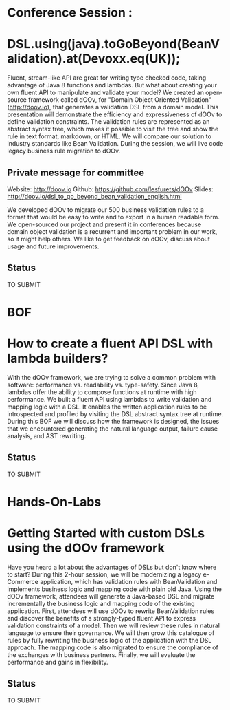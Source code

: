 
# Conference Session :

# DSL.using(java).toGoBeyond(BeanValidation).at(Devoxx.eq(UK));

Fluent, stream-like API are great for writing type checked code, taking
advantage of Java 8 functions and lambdas. But what about creating your own
fluent API to manipulate and validate your model? We created an open-source
framework called dOOv, for "Domain Object Oriented Validation"
(http://doov.io), that generates a validation DSL from a domain model. This
presentation will demonstrate the efficiency and expressiveness of dOOv to
define validation constraints. The validation rules are represented as an
abstract syntax tree, which makes it possible to visit the tree and show the
rule in text format, markdown, or HTML. We will compare our solution to
industry standards like Bean Validation. During the session, we will live code
legacy business rule migration to dOOv.

## Private message for committee

Website: http://doov.io
Github: https://github.com/lesfurets/dOOv
Slides: http://doov.io/dsl_to_go_beyond_bean_validation_english.html

We developed dOOv to migrate our 500 business validation rules to a format that
would be easy to write and to export in a human readable form. We open-sourced
our project and present it in conferences because domain object validation is a
recurrent and important problem in our work, so it might help others. We like
to get feedback on dOOv, discuss about usage and future improvements.

## Status

TO SUBMIT

# BOF

# How to create a fluent API DSL with lambda builders? 

With the dOOv framework, we are trying to solve a common problem with software: 
performance vs. readability vs. type-safety. Since Java 8, lambdas offer the 
ability to compose functions at runtime with high performance. We built a 
fluent API using lambdas to write validation and mapping logic with a DSL. It 
enables the written application rules to be introspected and profiled by 
visiting the DSL abstract syntax tree at runtime. During this BOF we will 
discuss how the framework is designed, the issues that we encountered 
generating the natural language output, failure cause analysis, and AST 
rewriting.

## Status 

TO SUBMIT

# Hands-On-Labs

# Getting Started with custom DSLs using the dOOv framework

Have you heard a lot about the advantages of DSLs but don't know where to 
start? During this 2-hour session, we will be modernizing a legacy e-Commerce 
application, which has validation rules with BeanValidation and implements 
business logic and mapping code with plain old Java. Using the dOOv framework, 
attendees will generate a Java-based DSL and migrate incrementally the business 
logic and mapping code of the existing application. First, attendees will use 
dOOv to rewrite BeanValidation rules and discover the benefits of a 
strongly-typed fluent API to express validation constraints of a model. Then we 
will review these rules in natural language to ensure their governance. We will 
then grow this catalogue of rules by fully rewriting the business logic of the 
application with the DSL approach. The mapping code is also migrated to ensure 
the compliance of the exchanges with business partners. Finally, we will 
evaluate the performance and gains in flexibility.

## Status

TO SUBMIT
